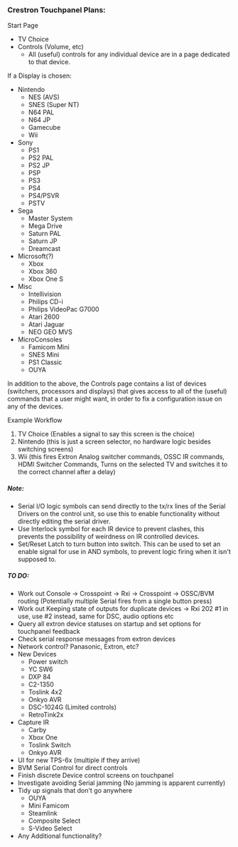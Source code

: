 ### Crestron Touchpanel Plans:


Start Page

* TV Choice
* Controls (Volume, etc)
	- All (useful) controls for any individual device are in a page dedicated to that device.

If a Display is chosen:

* Nintendo
	* NES (AVS)
	* SNES (Super NT)
	* N64 PAL
	* N64 JP
	* Gamecube
	* Wii
* Sony
	* PS1
	* PS2 PAL
	* PS2 JP
	* PSP
	* PS3
	* PS4
	* PS4/PSVR
	* PSTV
* Sega
	* Master System
	* Mega Drive
	* Saturn PAL
	* Saturn JP
	* Dreamcast
* Microsoft(?)
	* Xbox
	* Xbox 360
	* Xbox One S
* Misc
	* Intellivision
	* Philips CD-i
	* Philips VideoPac G7000
	* Atari 2600
	* Atari Jaguar
	* NEO GEO MVS
* MicroConsoles
	* Famicom Mini
	* SNES Mini
	* PS1 Classic
	* OUYA

In addition to the above, the Controls page contains a list of devices (switchers, processors and displays) that gives access to all of the (useful) commands that a user might want, in order to fix a configuration issue on any of the devices.

Example Workflow

1. TV Choice	(Enables a signal to say this screen is the choice)
2. Nintendo 	(this is just a screen selector, no hardware logic besides switching screens)
3. Wii 			(this fires Extron Analog switcher commands, OSSC IR commands, HDMI Switcher Commands, Turns on the selected TV and switches it to the correct channel after a delay)


##### Note:

* Serial I/O logic symbols can send directly to the tx/rx lines of the Serial Drivers on the control unit, so use this to enable functionality without directly editing the serial driver.
* Use Interlock symbol for each IR device to prevent clashes, this prevents the possibility of weirdness on IR controlled devices.
* Set/Reset Latch to turn button into switch. This can be used to set an enable signal for use in AND symbols, to prevent logic firing when it isn't supposed to.

##### TO DO:

* Work out Console -> Crosspoint -> Rxi -> Crosspoint -> OSSC/BVM routing (Potentially multiple Serial fires from a single button press)
* Work out Keeping state of outputs for duplicate devices -> Rxi 202 #1 in use, use #2 instead, same for DSC, audio options etc
* Query all extron device statuses on startup and set options for touchpanel feedback
* Check serial response messages from extron devices
* Network control? Panasonic, Extron, etc?
* New Devices
	* Power switch
	* YC SW6
	* DXP 84
	* C2-1350
	* Toslink 4x2
	* Onkyo AVR
	* DSC-1024G (Limited controls)
	* RetroTink2x
* Capture IR 
	* Carby
	* Xbox One
	* Toslink Switch
	* Onkyo AVR
* UI for new TPS-6x (multiple if they arrive)
* BVM Serial Control for direct controls
* Finish discrete Device control screens on touchpanel
* Investigate avoiding Serial jamming (No jamming is apparent currently)
* Tidy up signals that don't go anywhere
	* OUYA
	* Mini Famicom
	* Steamlink
	* Composite Select
	* S-Video Select
* Any Additional functionality?
